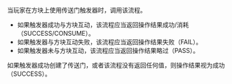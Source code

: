 当玩家在方块上使用传送门触发器时，调用该流程。

* 如果触发器成功与方块互动，该流程应当返回操作结果成功/消耗（SUCCESS/CONSUME）。
* 如果触发器与方块互动失败，该流程应当返回操作结果失败（FAIL）。
* 如果触发器未与方块互动，该流程应当返回操作结果略过（PASS）。

如果触发器成功创建了传送门，或者该流程没有返回任何值，则操作结果视为成功（SUCCESS）。
